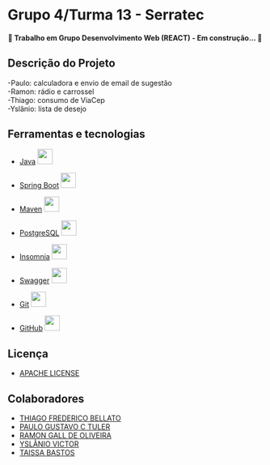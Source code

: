 # Grupo 4/Turma 13 - Serratec

<h4 align="center"> 
	🚧 Trabalho em Grupo Desenvolvimento Web (REACT) - Em construção...  🚧
</h4>

## Descrição do Projeto

-Paulo: calculadora e envio de email de sugestão <br/>
-Ramon: rádio e carrossel <br/>
-Thiago: consumo de ViaCep <br/>
-Yslânio: lista de desejo



## Ferramentas e tecnologias


- [Java](https://www.java.com/pt-BR/) <img loading="lazy" src="https://cdn.jsdelivr.net/gh/devicons/devicon/icons/java/java-original.svg" width="30" height="30"/>

- [Spring Boot](https://spring.io/projects/spring-boot) <img loading="lazy" src="https://cdn.jsdelivr.net/gh/devicons/devicon/icons/spring/spring-original.svg" width="30" height="30"/>

- [Maven](https://maven.apache.org/) <img loading="lazy" src="https://alternative.me/media/256/apache-ant-icon-0roq6nf9u9vnbxx8-c.png" width="30" height="30"/>

- [PostgreSQL](https://www.postgresql.org/) <img loading="lazy" src="https://cdn.jsdelivr.net/gh/devicons/devicon/icons/postgresql/postgresql-original.svg" width="30" height="30"/>

- [Insomnia](https://insomnia.rest/download) <img loading="lazy" src="https://seeklogo.com/images/I/insomnia-logo-A35E09EB19-seeklogo.com.png" width="30" height="30"/>

- [Swagger](https://swagger.io/) <img loading="lazy" src="https://cdn4.iconfinder.com/data/icons/colorful-design-basic-icons-1/550/coding_code_green-512.png" width="30" height="30"/>

- [Git]() <img loading="lazy" src="https://cdn.jsdelivr.net/gh/devicons/devicon/icons/git/git-original.svg" width="30" height="30"/>

- [GitHub]() <img loading="lazy" src="https://cdn.jsdelivr.net/gh/devicons/devicon/icons/github/github-original.svg" width="30" height="30"/>

## Licença 
- [APACHE LICENSE](https://www.apache.org/licenses/LICENSE-2.0)

## Colaboradores
- [THIAGO FREDERICO BELLATO](https://github.com/thiagobellato)
- [PAULO GUSTAVO C TULER](https://github.com/paulotuler001)
- [RAMON GALL DE OLIVEIRA](https://github.com/RGOC12)
- [YSLÂNIO VICTOR](https://github.com/yslanio-victor)
- [TAISSA BASTOS](https://github.com/Taissa-Bastos)





